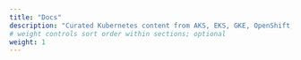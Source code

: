 ```yaml
---
title: "Docs"
description: "Curated Kubernetes content from AKS, EKS, GKE, OpenShift, Rancher/K3s and more—auto‑aggregated daily."
# weight controls sort order within sections; optional
weight: 1
---
```

